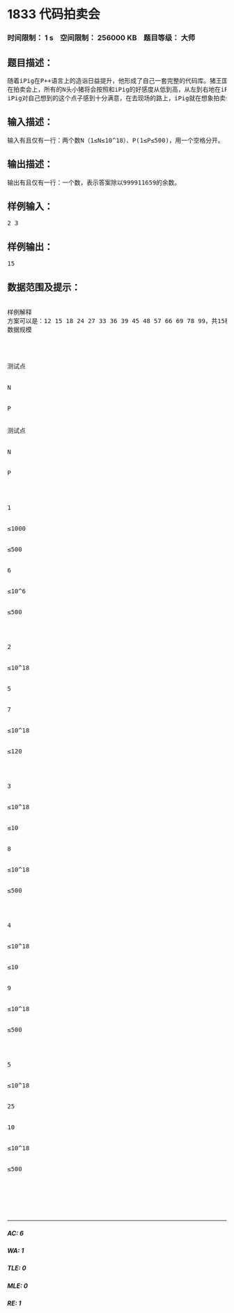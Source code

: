 # 1833 代码拍卖会   
### 时间限制： 1 s&nbsp;&nbsp;&nbsp;&nbsp;空间限制： 256000 KB&nbsp;&nbsp;&nbsp;&nbsp;题目等级： 大师  
## 题目描述：  

<pre>
随着iPig在P++语言上的造诣日益提升，他形成了自己一套完整的代码库。猪王国想参加POI的童鞋们都争先恐后问iPig索要代码库。iPig不想把代码库给所有想要的小猪，只想给其中的一部分既关系好又肯出钱的小猪，于是他决定举行了一个超大型拍卖会。
在拍卖会上，所有的N头小猪将会按照和iPig的好感度从低到高，从左到右地在iPig面前站成一排。每个小猪身上都有9猪币（与人民币汇率不明），从最左边开始，每个小猪依次举起一块牌子，上面写上想付出的买代码库的猪币数量（1到9之间的一个整数）。大家都知道，如果自己付的钱比左边的猪少，肯定得不到梦寐以求的代码库，因此从第二只起，每只猪出的钱都大于等于左边猪出的价钱。最终出的钱最多的小猪（们）会得到iPig的代码库真传，向着保送PKU（Pig Kingdom University）的梦想前进。
iPig对自己想到的这个点子感到十分满意，在去现场的路上，iPig就在想象拍卖会上会出现的场景，例如一共会出现多少种出价情况之类的问题，但这些问题都太简单了，iPig早已不敢兴趣了，他想要去研究更加困难的问题。iPig发现如果他从台上往下看，所有小猪举的牌子从左到右将会正好构成一个N位的整数，他现在想要挑战的问题是所有可能构成的整数中能正好被P整除的有多少个。由于答案过大，他只想要知道答案mod 999911659就行了。
</pre>
  
  
## 输入描述：  

<pre>
输入有且仅有一行：两个数N（1≤N≤10^18）、P(1≤P≤500)，用一个空格分开。
</pre>
  
  
## 输出描述：  

<pre>
输出有且仅有一行：一个数，表示答案除以999911659的余数。
</pre>
  
  
## 样例输入：  

<pre>
2 3
</pre>
  
  
## 样例输出：  

<pre>
15
</pre>
  
  
## 数据范围及提示：  

<pre>

样例解释
方案可以是：12 15 18 24 27 33 36 39 45 48 57 66 69 78 99，共15种。
数据规模




测试点


N


P


测试点


N


P




1


≤1000


≤500


6


≤10^6


≤500




2


≤10^18


5


7


≤10^18


≤120




3


≤10^18


≤10


8


≤10^18


≤500




4


≤10^18


≤10


9


≤10^18


≤500




5


≤10^18


25


10


≤10^18


≤500




 

</pre>
  
  
***  

##### AC: 6  
##### WA: 1  
##### TLE: 0  
##### MLE: 0  
##### RE: 1  
